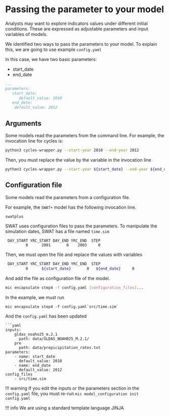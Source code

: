 # Passing the parameter to your model

Analysts may want to explore indicators values under different initial conditions. These are expressed as adjustable parameters and input variables of models.

We identified two ways to pass the parameters to your model. To explain this, we are going to use example `config.yaml`


In this case, we have two basic parameters:

- start_date
- end_date

```yaml
...
parameters:
   start_date:
      default_value: 2010
   end_date:
    default_value: 2012
```


## Arguments 

Some models read the parameters from the command line. For example, the invocation line for cycles is:

```bash
python3 cycles-wrapper.py --start-year 2010 --end-year 2012
```

Then, you must replace the value by the variable in the invocation line
```bash
python3 cycles-wrapper.py --start-year ${start_date} --end-year ${end_date}
```

## Configuration file

Some models read the parameters from a configuration file.

For example, the `SWAT+` model has the following invocation line.

```bash
swatplus
```

SWAT uses configuration files to pass the parameters. To manipulate the simulation dates, SWAT has a file named `time.sim`

```
 DAY_START YRC_START DAY_END YRC_END  STEP
         0      2001       0    2003     0
```

Then, we must open the file and replace the values with variables
```bash
 DAY_START YRC_START DAY_END YRC_END  STEP
         0      ${start_date}       0   ${end_date}     0
```

And add the file as configuration file of the model.

```bash
mic encapsulate step4 -f config.yaml [configuration_files]...
```

In the example, we must run
```
mic encapsulate step4 -f config.yaml`src/time.sim`
```

And the `config.yaml` has been updated

```
```yaml
inputs:
    gldas_noaho25_m.2.1
      path: data/GLDAS_NOAH025_M.2.1/
    pre  
      path: data/prepicipitation_rates.txt
parameters:
    - name: start_date
      default_value: 2010
    - name: end_date
      default_value: 2012
config_files
    - src/time.sim
```

!!! warning
    If you edit the inputs or the parameters section in the `config.yaml` file, you must re-run `mic model_configuration init config.yaml`

!!! info
    We are using a standard template language JINJA